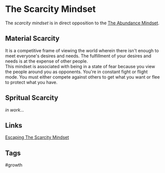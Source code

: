 # The Scarcity Mindset
The *scarcity mindset* is in direct opposition to the [The Abundance Mindset](../202308040125/README.md).  

## Material Scarcity
It is a competitive frame of viewing the world wherein there isn't enough to meet everyone's desires and needs. The fulfillment of your desires and needs is at the expense of other people.  
This mindset is associated with being in a state of fear because you view the people around you as opponents. You're in constant fight or flight mode. You must either compete against others to get what you want or flee to protect what you have.  

## Spritual Scarcity
*in work...*

## Links
[Escaping The Scarcity Mindset](../202308041621/README.md)

## Tags
#growth
